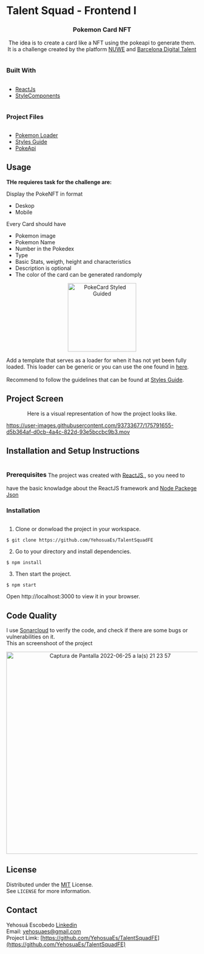 
# Talent Squad - Frontend I 
<h3 align="center">Pokemon Card NFT</h3>
<p align="center">
The idea is to create a card like a NFT using the pokeapi to generate them.
It is a challenge created by the platform 
  <a href="https://nuwe.io/challenge/talent-squad-frontend-i">NUWE</a>
  and <a href="https://barcelonadigitaltalent.com/"> Barcelona Digital Talent</a>
</p>

<h3 style="display: inline-block"> Built With </h3>

- [ReactJs](https://es.reactjs.org/)
- [StyleComponents](https://styled-components.com/)

<h3 style="display: inline-block"> Project Files </h3>

- [Pokemon Loader](https://www.figma.com/file/RcduUO3jwAgkfwtK588y3N/NFTPoke?node-id=513%3A33)
- [Styles Guide](https://www.figma.com/file/RcduUO3jwAgkfwtK588y3N/NFTPoke?node-id=346%3A16742)
- [PokeApi](https://pokeapi.co/)

## Usage

**THe requieres task for the challenge are:**
 
Display the PokeNFT in format
 - Deskop
 - Mobile

Every Card should have
- Pokemon image
- Pokemon Name
- Number in the Pokedex
- Type
- Basic Stats, weigth, height and characteristics
- Description is optional
- The color of the card can be generated randomply

<div align="center">
  <img width="180" alt="PokeCard Styled Guided" src="https://user-images.githubusercontent.com/93733677/175794994-6a0f8458-729f-4ec5-bf58-383bade6f65e.png">
</div >


Add a template that serves as a loader for when it has not yet been fully loaded. This loader can be generic or you can use the one found in <a href="https://www.figma.com/file/RcduUO3jwAgkfwtK588y3N/NFTPoke?node-id=513%3A33">here</a>.
</br></br>
Recommend to follow the guidelines that can be found at <a href="https://www.figma.com/file/RcduUO3jwAgkfwtK588y3N/NFTPoke?node-id=346%3A16742">Styles Guide</a>.






## Project Screen
<p align="center">
Here is a visual representation of how the project looks like.
</p>

https://user-images.githubusercontent.com/93733677/175791655-d5b364af-d0cb-4a4c-822d-93e5bccbc9b3.mov

<!-- INSTALL & SETUP -->

## Installation and Setup Instructions

<h3 style="display: inline-block"> Prerequisites </h3>
The project was created with <a href="https://es.reactjs.org/"> ReactJS </a>, so you need to have the basic knowladge about the ReactJS framework and <a href="https://es.reactjs.org/(https://docs.npmjs.com/about-npm)"> Node Packege Json </a>

<br />

<h3 style="display: inline-block"> Installation </h3>

1. Clone or donwload the project in your workspace.
```
$ git clone https://github.com/YehosuaEs/TalentSquadFE
```
2. Go to your directory and install dependencies.

```
$ npm install
```
3. Then start the project.

```
$ npm start
```

Open http://localhost:3000 to view it in your browser.

<!-- CODE QUALITY  -->

## Code Quality

I use [Sonarcloud](https://sonarcloud.io/) to verify the code, and check if there are some bugs or vulnerabilities on it.
<br />
This an screenshoot of the project

<div align="center">
  <img width="531" alt="Captura de Pantalla 2022-06-25 a la(s) 21 23 57" src="https://user-images.githubusercontent.com/93733677/175790094-561e0618-9294-40df-8656-debff2e5d796.png">
</div>
 
<!-- LICENSE -->
  
## License
  Distributed under the [MIT](https://opensource.org/licenses/MIT) License. 
  </br>
  See `LICENSE` for more information.
  
 <!-- CONTACT -->

## Contact
Yehosuá Escobedo [Linkedin](https://www.linkedin.com/in/edgaryehosuaescobedo/)  
Email: yehosuaes@gmail.com 
</br>
Project Limk: [https://github.com/YehosuaEs/TalentSquadFE](https://github.com/YehosuaEs/TalentSquadFE)
